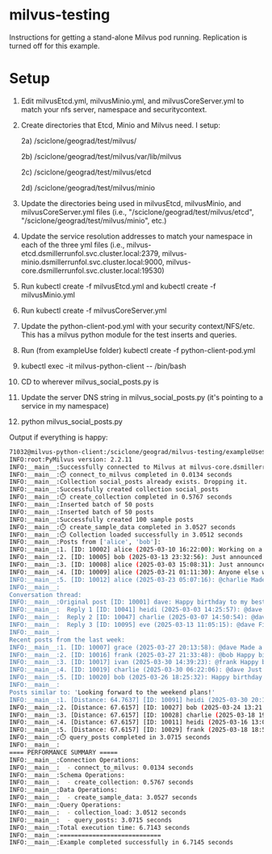 # milvus-testing

Instructions for getting a stand-alone Milvus pod running.  Replication is turned off for this example.

# Setup
1) Edit milvusEtcd.yml, milvusMinio.yml, and milvusCoreServer.yml to match your nfs server, namespace and securitycontext.

2) Create directories that Etcd, Minio and Milvus need.  I setup:
   
   2a) /sciclone/geograd/test/milvus/
   
   2b) /sciclone/geograd/test/milvus/var/lib/milvus
   
   2c) /sciclone/geograd/test/milvus/etcd
   
   2d) /sciclone/geograd/test/milvus/minio
   
4) Update the directories being used in milvusEtcd, milvusMinio, and milvusCoreServer.yml files (i.e., "/sciclone/geograd/test/milvus/etcd", "/sciclone/geograd/test/milvus/minio", etc.)

5) Update the service resolution addresses to match your namespace in each of the three yml files (i.e., milvus-etcd.dsmillerrunfol.svc.cluster.local:2379, milvus-minio.dsmillerrunfol.svc.cluster.local:9000, milvus-core.dsmillerrunfol.svc.cluster.local:19530)

6) Run kubectl create -f milvusEtcd.yml and kubectl create -f milvusMinio.yml

7) Run kubectl create -f milvusCoreServer.yml

8) Update the python-client-pod.yml with your security context/NFS/etc.  This has a milvus python module for the test inserts and queries.

9) Run (from exampleUse folder) kubectl create -f python-client-pod.yml

10) kubectl exec -it milvus-python-client -- /bin/bash

11) CD to wherever milvus_social_posts.py is

12) Update the server DNS string in milvus_social_posts.py (it's pointing to a service in my namespace)

13) python milvus_social_posts.py

Output if everything is happy:
```bash
71032@milvus-python-client:/sciclone/geograd/milvus-testing/exampleUse$ python milvus_social_posts.py
INFO:root:PyMilvus version: 2.2.11
INFO:__main__:Successfully connected to Milvus at milvus-core.dsmillerrunfol.svc.cluster.local:19530
INFO:__main__:⏱️ connect_to_milvus completed in 0.0134 seconds
INFO:__main__:Collection social_posts already exists. Dropping it.
INFO:__main__:Successfully created collection social_posts
INFO:__main__:⏱️ create_collection completed in 0.5767 seconds
INFO:__main__:Inserted batch of 50 posts
INFO:__main__:Inserted batch of 50 posts
INFO:__main__:Successfully created 100 sample posts
INFO:__main__:⏱️ create_sample_data completed in 3.0527 seconds
INFO:__main__:⏱️ Collection loaded successfully in 3.0512 seconds
INFO:__main__:Posts from ['alice', 'bob']:
INFO:__main__:1. [ID: 10002] alice (2025-03-10 16:22:00): Working on a new project today. Excited!
INFO:__main__:2. [ID: 10005] bob (2025-03-13 23:32:56): Just announced: big news in the tech world today.
INFO:__main__:3. [ID: 10008] alice (2025-03-03 15:08:31): Just announced: big news in the tech world today.
INFO:__main__:4. [ID: 10009] alice (2025-03-21 01:11:30): Anyone else watching the new show everyone's talking about?
INFO:__main__:5. [ID: 10012] alice (2025-03-23 05:07:16): @charlie Made a delicious dinner tonight. Recipe in comments!
INFO:__main__:
Conversation thread:
INFO:__main__:Original post [ID: 10001] dave: Happy birthday to my best friend!
INFO:__main__:  Reply 1 [ID: 10041] heidi (2025-03-03 14:25:57): @dave Made a delicious dinner tonight. Recipe in comments!
INFO:__main__:  Reply 2 [ID: 10047] charlie (2025-03-07 14:50:54): @dave Finished reading an incredible book. Highly recommend!
INFO:__main__:  Reply 3 [ID: 10095] eve (2025-03-13 11:05:15): @dave Finished reading an incredible book. Highly recommend!
INFO:__main__:
Recent posts from the last week:
INFO:__main__:1. [ID: 10007] grace (2025-03-27 20:13:58): @dave Made a delicious dinner tonight. Recipe in comments!
INFO:__main__:2. [ID: 10016] frank (2025-03-27 21:33:48): @bob Happy birthday to my best friend!
INFO:__main__:3. [ID: 10017] ivan (2025-03-30 14:39:23): @frank Happy birthday to my best friend!
INFO:__main__:4. [ID: 10019] charlie (2025-03-30 06:22:06): @dave Just announced: big news in the tech world today.
INFO:__main__:5. [ID: 10020] bob (2025-03-26 18:25:32): Happy birthday to my best friend!
INFO:__main__:
Posts similar to: 'Looking forward to the weekend plans!'
INFO:__main__:1. [Distance: 64.7637] [ID: 10091] heidi (2025-03-30 20:18:48): @alice Anyone else watching the new show everyone's talking about?
INFO:__main__:2. [Distance: 67.6157] [ID: 10027] bob (2025-03-24 13:21:10): Made a delicious dinner tonight. Recipe in comments!
INFO:__main__:3. [Distance: 67.6157] [ID: 10028] charlie (2025-03-18 19:40:07): Made a delicious dinner tonight. Recipe in comments!
INFO:__main__:4. [Distance: 67.6157] [ID: 10011] heidi (2025-03-16 13:09:40): Made a delicious dinner tonight. Recipe in comments!
INFO:__main__:5. [Distance: 67.6157] [ID: 10029] frank (2025-03-18 18:52:05): Made a delicious dinner tonight. Recipe in comments!
INFO:__main__:⏱️ query_posts completed in 3.0715 seconds
INFO:__main__:
==== PERFORMANCE SUMMARY =====
INFO:__main__:Connection Operations:
INFO:__main__:  - connect_to_milvus: 0.0134 seconds
INFO:__main__:Schema Operations:
INFO:__main__:  - create_collection: 0.5767 seconds
INFO:__main__:Data Operations:
INFO:__main__:  - create_sample_data: 3.0527 seconds
INFO:__main__:Query Operations:
INFO:__main__:  - collection_load: 3.0512 seconds
INFO:__main__:  - query_posts: 3.0715 seconds
INFO:__main__:Total execution time: 6.7143 seconds
INFO:__main__:============================
INFO:__main__:Example completed successfully in 6.7145 seconds
```


